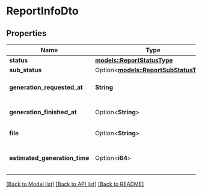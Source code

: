 # ReportInfoDto

## Properties

Name | Type | Description | Notes
------------ | ------------- | ------------- | -------------
**status** | [**models::ReportStatusType**](ReportStatusType.md) |  | 
**sub_status** | Option<[**models::ReportSubStatusType**](ReportSubStatusType.md)> |  | [optional]
**generation_requested_at** | **String** | Дата и время запроса на генерацию. | 
**generation_finished_at** | Option<**String**> | Дата и время завершения генерации. | [optional]
**file** | Option<**String**> | Ссылка на готовый отчет. | [optional]
**estimated_generation_time** | Option<**i64**> | Ожидаемая продолжительность генерации в миллисекундах. | [optional]

[[Back to Model list]](../README.md#documentation-for-models) [[Back to API list]](../README.md#documentation-for-api-endpoints) [[Back to README]](../README.md)


